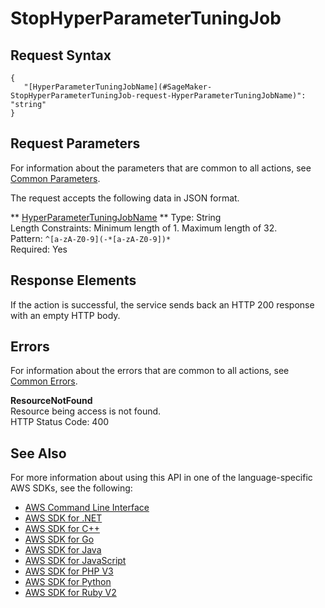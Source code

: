 # StopHyperParameterTuningJob<a name="API_StopHyperParameterTuningJob"></a>

## Request Syntax<a name="API_StopHyperParameterTuningJob_RequestSyntax"></a>

```
{
   "[HyperParameterTuningJobName](#SageMaker-StopHyperParameterTuningJob-request-HyperParameterTuningJobName)": "string"
}
```

## Request Parameters<a name="API_StopHyperParameterTuningJob_RequestParameters"></a>

For information about the parameters that are common to all actions, see [Common Parameters](CommonParameters.md)\.

The request accepts the following data in JSON format\.

 ** [HyperParameterTuningJobName](#API_StopHyperParameterTuningJob_RequestSyntax) **   <a name="SageMaker-StopHyperParameterTuningJob-request-HyperParameterTuningJobName"></a>
Type: String  
Length Constraints: Minimum length of 1\. Maximum length of 32\.  
Pattern: `^[a-zA-Z0-9](-*[a-zA-Z0-9])*`   
Required: Yes

## Response Elements<a name="API_StopHyperParameterTuningJob_ResponseElements"></a>

If the action is successful, the service sends back an HTTP 200 response with an empty HTTP body\.

## Errors<a name="API_StopHyperParameterTuningJob_Errors"></a>

For information about the errors that are common to all actions, see [Common Errors](CommonErrors.md)\.

 **ResourceNotFound**   
Resource being access is not found\.  
HTTP Status Code: 400

## See Also<a name="API_StopHyperParameterTuningJob_SeeAlso"></a>

For more information about using this API in one of the language\-specific AWS SDKs, see the following:
+  [AWS Command Line Interface](http://docs.aws.amazon.com/goto/aws-cli/sagemaker-2017-07-24/StopHyperParameterTuningJob) 
+  [AWS SDK for \.NET](http://docs.aws.amazon.com/goto/DotNetSDKV3/sagemaker-2017-07-24/StopHyperParameterTuningJob) 
+  [AWS SDK for C\+\+](http://docs.aws.amazon.com/goto/SdkForCpp/sagemaker-2017-07-24/StopHyperParameterTuningJob) 
+  [AWS SDK for Go](http://docs.aws.amazon.com/goto/SdkForGoV1/sagemaker-2017-07-24/StopHyperParameterTuningJob) 
+  [AWS SDK for Java](http://docs.aws.amazon.com/goto/SdkForJava/sagemaker-2017-07-24/StopHyperParameterTuningJob) 
+  [AWS SDK for JavaScript](http://docs.aws.amazon.com/goto/AWSJavaScriptSDK/sagemaker-2017-07-24/StopHyperParameterTuningJob) 
+  [AWS SDK for PHP V3](http://docs.aws.amazon.com/goto/SdkForPHPV3/sagemaker-2017-07-24/StopHyperParameterTuningJob) 
+  [AWS SDK for Python](http://docs.aws.amazon.com/goto/boto3/sagemaker-2017-07-24/StopHyperParameterTuningJob) 
+  [AWS SDK for Ruby V2](http://docs.aws.amazon.com/goto/SdkForRubyV2/sagemaker-2017-07-24/StopHyperParameterTuningJob) 